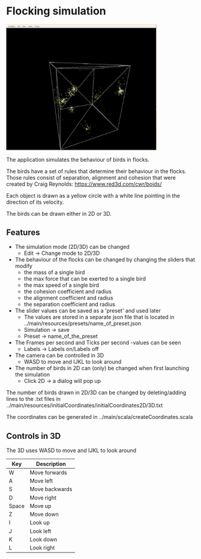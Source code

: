 
# Flocking simulation 


<img src="Pictures/3D.png" width="400">

The application simulates the behaviour of birds in flocks.

The birds have a set of rules that determine their behaviour in the flocks. 
Those rules consist of separation, alignment and cohesion that were created by Craig Reynolds:
https://www.red3d.com/cwr/boids/

Each object is drawn as a yellow circle with a white line pointing in the direction of its velocity.

The birds can be drawn either in 2D or 3D.

## Features
- The simulation mode (2D/3D) can be changed
  - Edit -> Change mode to 2D/3D
- The behaviour of the flocks can be changed by changing the sliders that modify
  - the mass of a single bird
  - the max force that can be exerted to a single bird 
  - the max speed of a single bird
  - the cohesion coefficient and radius
  - the alignment coefficient and radius
  - the separation coefficient and radius
- The slider values can be saved as a 'preset' and used later 
  - The values are stored in a separate json file that is located in 
    ../main/resources/presets/name_of_preset.json
  - Simulation -> save
  - Preset -> name_of_the_preset
- The Frames per second and Ticks per second -values can be seen 
  - Labels -> Labels on/Labels off 
- The camera can be controlled in 3D
  - WASD to move and IJKL to look around
- The number of birds in 2D can (only) be changed when first launching the simulation
  - Click 2D -> a dialog will pop up

The number of birds drawn in 2D/3D can be changed by deleting/adding lines to the .txt files in
../main/resources/initialCoordinates/initialCoordinates2D/3D.txt </br>

The coordinates can be generated in ../main/scala/createCoordinates.scala


## Controls in 3D 

The 3D uses WASD to move and IJKL to look around

| Key   | Description    |
|-------|----------------|
| W     | Move forwards  |
| A     | Move left      |
| S     | Move backwards |
| D     | Move right     |
| Space | Move up        |
| Z     | Move down      |
| I     | Look up        |
| J     | Look left      |
| K     | Look down      |
| L     | Look right     |